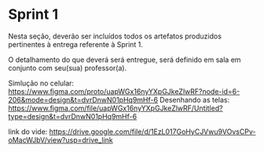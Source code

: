 # Sprint 1

Nesta seção, deverão ser incluídos todos os artefatos produzidos pertinentes à entrega referente à Sprint 1.

O detalhamento do que deverá será entregue, será definido em sala em conjunto com seu(sua) professor(a).

Simlução no celular: https://www.figma.com/proto/uapWGx16nyYXpGJkeZlwRF?node-id=6-206&mode=design&t=dvrDnwN01pHq9mHf-6
Desenhando as telas: https://www.figma.com/file/uapWGx16nyYXpGJkeZlwRF/Untitled?type=design&t=dvrDnwN01pHq9mHf-6

link do vide: https://drive.google.com/file/d/1EzL017GoHyCJVwu9VOvsCPv-oMacWJbV/view?usp=drive_link
